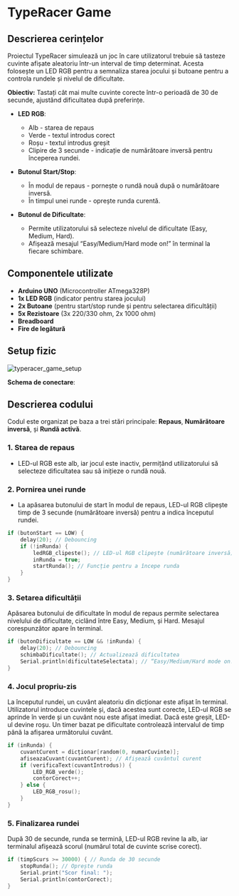 # TypeRacer Game

## Descrierea cerințelor
Proiectul TypeRacer simulează un joc în care utilizatorul trebuie să tasteze cuvinte afișate aleatoriu într-un interval de timp determinat. Acesta folosește un LED RGB pentru a semnaliza starea jocului și butoane pentru a controla rundele și nivelul de dificultate.

**Obiectiv:** Tastați cât mai multe cuvinte corecte într-o perioadă de 30 de secunde, ajustând dificultatea după preferințe.

- **LED RGB**:
  - Alb - starea de repaus
  - Verde - textul introdus corect
  - Roșu - textul introdus greșit
  - Clipire de 3 secunde - indicație de numărătoare inversă pentru începerea rundei.

- **Butonul Start/Stop**:
  - În modul de repaus - pornește o rundă nouă după o numărătoare inversă.
  - În timpul unei runde - oprește runda curentă.

- **Butonul de Dificultate**:
  - Permite utilizatorului să selecteze nivelul de dificultate (Easy, Medium, Hard).
  - Afișează mesajul “Easy/Medium/Hard mode on!” în terminal la fiecare schimbare.

## Componentele utilizate
- **Arduino UNO** (Microcontroller ATmega328P)
- **1x LED RGB** (indicator pentru starea jocului)
- **2x Butoane** (pentru start/stop runde și pentru selectarea dificultății)
- **5x Rezistoare** (3x 220/330 ohm, 2x 1000 ohm)
- **Breadboard**
- **Fire de legătură**

## Setup fizic

![typeracer_game_setup](https://github.com/user-attachments/assets/e144ce73-05d9-4b70-a741-7418afd25ab4)

**Schema de conectare**:

<!-- Imagine cu schema de conectare pentru TypeRacer Game. -->

## Descrierea codului

Codul este organizat pe baza a trei stări principale: **Repaus**, **Numărătoare inversă**, și **Rundă activă**.

### 1. Starea de repaus
- LED-ul RGB este alb, iar jocul este inactiv, permițând utilizatorului să selecteze dificultatea sau să inițieze o rundă nouă.

### 2. Pornirea unei runde
- La apăsarea butonului de start în modul de repaus, LED-ul RGB clipește timp de 3 secunde (numărătoare inversă) pentru a indica începutul rundei.

```cpp
if (butonStart == LOW) {
    delay(20); // Debouncing
    if (!inRunda) {
        ledRGB_clipeste(); // LED-ul RGB clipește (numărătoare inversă)
        inRunda = true;
        startRunda(); // Funcție pentru a începe runda
    }
}
```
### 3. Setarea dificultății
Apăsarea butonului de dificultate în modul de repaus permite selectarea nivelului de dificultate, ciclând între Easy, Medium, și Hard. Mesajul corespunzător apare în terminal.

```cpp
if (butonDificultate == LOW && !inRunda) {
    delay(20); // Debouncing
    schimbaDificultate(); // Actualizează dificultatea
    Serial.println(dificultateSelectata); // “Easy/Medium/Hard mode on!”
}
```
### 4. Jocul propriu-zis
La începutul rundei, un cuvânt aleatoriu din dicționar este afișat în terminal. Utilizatorul introduce cuvintele și, dacă acestea sunt corecte, LED-ul RGB se aprinde în verde și un cuvânt nou este afișat imediat. Dacă este greșit, LED-ul devine roșu. Un timer bazat pe dificultate controlează intervalul de timp până la afișarea următorului cuvânt.

```cpp
if (inRunda) {
    cuvantCurent = dicționar[random(0, numarCuvinte)];
    afiseazaCuvant(cuvantCurent); // Afișează cuvântul curent
    if (verificaText(cuvantIntrodus)) {
        LED_RGB_verde();
        contorCorect++;
    } else {
        LED_RGB_rosu();
    }
}
```
### 5. Finalizarea rundei
După 30 de secunde, runda se termină, LED-ul RGB revine la alb, iar terminalul afișează scorul (numărul total de cuvinte scrise corect).

```cpp
if (timpScurs >= 30000) { // Runda de 30 secunde
    stopRunda(); // Oprește runda
    Serial.print("Scor final: ");
    Serial.println(contorCorect);
}
```
